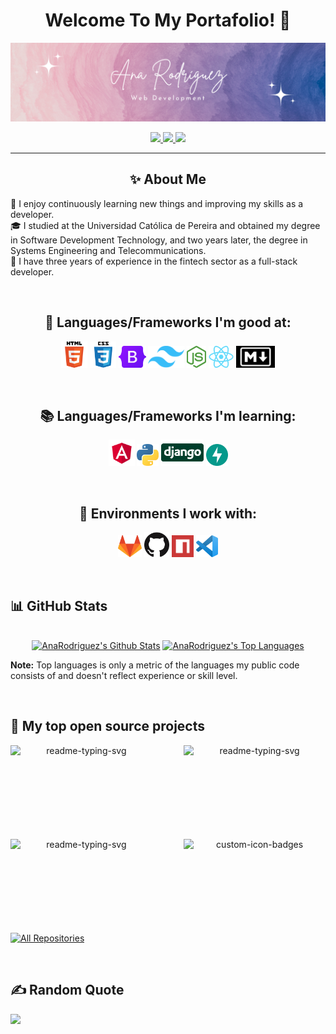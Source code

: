 <h1 align="center"> Welcome To My Portafolio! 👋 </h1>

<!-- Portada -->
<a href="https://github.com/AnaRodriguezL">![Portadoa](./img/portada.png)</a>

<!-- Redes de contacto -->
<p align="center">
    <a href="https://www.linkedin.com/in/DavidsDvm">
      <img src="https://img.shields.io/badge/instagram-E3B0C2?&style=for-the-badge&logo=instagram&logoColor=black">
    </a>
    <a href="https://www.linkedin.com/in/analuc%C3%ADarodr%C3%ADguezlotero/">
      <img src="https://img.shields.io/badge/linkedin-E3B0C2?&style=for-the-badge&logo=linkedin&logoColor=black">
    </a>
    <a href="mailto:annie.rodriguez.l1126@gmail.com">
      <img src="https://img.shields.io/badge/SEND%20MAIL-E3B0C2?&style=for-the-badge&logo=MAIL.RU&logoColor=black">
    </a>
</p>


<hr>


<!-- Description about me -->
<h2 align="center">✨ About Me</h2>

🌱 I enjoy continuously learning new things and improving my skills as a developer.
<br/>
🎓 I studied at the Universidad Católica de Pereira and obtained my degree in Software Development Technology, and two years later, the degree in Systems Engineering and Telecommunications.
<br/>
💼 I have three years of experience in the fintech sector as a full-stack developer.


<br>


<!-- languajes and skills section -->
<h2 align="center">🚀 Languages/Frameworks I'm good at:</h2>
<p align="center">
    <code><a href="https://en.wikipedia.org/wiki/HTML"><img alt="HTML 5" title="HTML 5" src="./img/logos/html.png" height="42"></a></code>
    <code><a href="https://www.w3.org/Style/CSS/Overview.en.html"><img alt="CSS 3" title="CSS 3" src="./img/logos/css.png" height="42"></a></code>
    <code><a href="https://getbootstrap.com"><img alt="Bootstrap" title="Bootstrap" src="./img/logos/bootstrap.png" height="35"></a></code>
    <code><a href="https://tailwindcss.com/"><img alt="TailWind" title="TailWind" src="./img/logos/tailwind.png" height="35"></a></code>
    <code><a href="https://nodejs.org/en"><img alt="NodeJS" title="NodeJS" src="./img/logos/node.png" height="35"></a></code>
    <code><a href="https://reactjs.org/"><img alt="ReactJS" title="ReactJS" src="./img/logos/react.png" height="35"></a></code>
    <code><a href="https://daringfireball.net/projects/markdown"><img alt="Markdown" title="Markdown" src="./img/logos/markdown.png" height="35"></a></code>
</p>
<br>

<h2 align="center">📚 Languages/Frameworks I'm learning:</h2>
<p align="center">
    <code><a href="https://angular.io/"><img alt="AngularJS" title="AngularJS" src="./img/logos/angular.png" height="42"></a></code>
    <code><a href="https://www.python.org/"><img alt="Python" title="Python" src="./img/logos/python.png" height="35"></a></code>
    <code><a href="https://www.djangoproject.com/"><img alt="Django" title="Django" src="./img/logos/django.png" height="42"></a></code>
    <code><a href="https://fastapi.tiangolo.com/"><img alt="FastAPI" title="FastAPI" src="./img/logos/fast-api.svg" height="35"></a></code>
</p>
<br>

<h2 align="center">🌳 Environments I work with:</h2>
<p align="center">
    <code><a href="https://about.gitlab.com/"><img alt="GitLab" title="GitLab" src="./img/logos/gitlab.png" height="35"></a></code>
    <code><a href="https://github.com/"><img alt="GitHub" title="GitHub" src="./img/logos/github.png" height="40"></a></code>
    <code><a href="https://www.npmjs.com"><img alt="NPM" title="NPM" src="./img/logos/npm.png" height="35"></a></code>
    <code><a href="https://code.visualstudio.com/"><img alt="Vs code" title="Vs code" src="./img/logos/vscode.png" height="35"></a></code>
</p>
<br>

<!-- GitHub stats section -->
## 📊 GitHub Stats

<p align="center">
  <br/>
  <a href="https://github.com/anuraghazra/github-readme-stats"><img alt="AnaRodriguez's Github Stats" src="https://github-readme-stats.vercel.app/api?username=AnaRodriguezL&show_icons=true&count_private=true&theme=react&bg_color=1F222E&title_color=E3B0C2&icon_color=2d7de4&show_icons=true&border_color=E3B0C2&border_radius=10" height="192px"/></a>
  <a href="https://github.com/anuraghazra/github-readme-stats"><img alt="AnaRodriguez's Top Languages" src="https://github-readme-stats.vercel.app/api/top-langs/?username=AnaRodriguezL&langs_count=8&layout=compact&theme=react&bg_color=1F222E&title_color=E3B0C2&icon_color=2d7de4&show_icons=true&border_color=E3B0C2&border_radius=10" height="192px"/></a>
  <br/>
  <p align="left">
    <b>Note:</b> Top languages is only a metric of the languages my public code consists of and doesn't reflect experience or skill level.
  </p>
</p>

<br>

<!-- Projects section -->
## 📘 My top open source projects
<p align="center">
  <p style="widht: 100%;" align="center">
    <a href="https://github.com/AnaRodriguezL/Python-ToDoList"><img align="left" width="45%" height="150px" src="https://github-readme-stats.vercel.app/api/pin/?username=AnaRodriguezL&repo=Python-ToDoList&title_color=E3B0C2&icon_color=E3B0C2&theme=react&border_color=E3B0C2&border_radius=10&show_icons=true" alt="readme-typing-svg"></a>
    <a href="https://github.com/DavidsDvm/MascotasOlarte"><img align="right" width="45%" height="150px" src="https://github-readme-stats.vercel.app/api/pin/?username=AnaRodriguezL&repo=Python-Ecommerce&title_color=E3B0C2&icon_color=E3B0C2&theme=react&border_color=E3B0C2&border_radius=10&show_icons=true" alt="readme-typing-svg"></a>
  </p>
  <p align="center">&#8192;</p>
  <p style="widht: 100%;" align="center">
    <a href="https://github.com/AnaRodriguezL/Java-RMI"><img align="left" width="45%" height="150px" src="https://github-readme-stats.vercel.app/api/pin/?username=AnaRodriguezL&repo=Java-RMI&title_color=E3B0C2&icon_color=E3B0C2&theme=react&border_color=E3B0C2&border_radius=10&show_icons=true" alt="readme-typing-svg"></a>
    <a href="https://github.com/AnaRodriguezL/Personal-MedicQuality"><img align="right" width="45%" height="150px" src="https://github-readme-stats.vercel.app/api/pin/?username=AnaRodriguezL&repo=Personal-MedicQuality&title_color=E3B0C2&icon_color=E3B0C2&theme=react&border_color=E3B0C2&border_radius=10&show_icons=true" alt="custom-icon-badges"></a>
  </p>
</p>

<p align="left">
  <a href="https://github.com/AnaRodriguezL?tab=repositories"><img alt="All Repositories" title="All Repositories" src="https://custom-icon-badges.herokuapp.com/badge/-All%20Repos-E3B0C2?&style=for-the-badge&logoColor=black&logo=repo"/></a>
</p>

<br>

## ✍️ Random Quote

![](https://quotes-github-readme.vercel.app/api?type=horizontal&theme=gruvbox)
